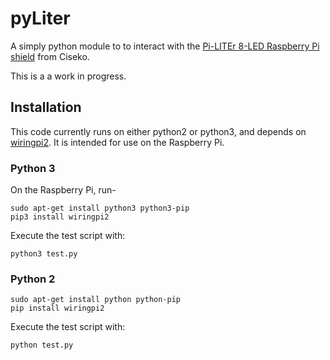 # pyLiter

A simply python module to to interact with the [Pi-LITEr 8-LED Raspberry Pi shield](http://ciseco.co.uk/docs/Pi-LITEr-v-0-1.pdf) from Ciseko.

This is a a work in progress.

## Installation

This code currently runs on either python2 or python3, and depends on [wiringpi2](https://github.com/Gadgetoid/WiringPi2-Python). It is intended for use on the Raspberry Pi.

### Python 3

On the Raspberry Pi, run-

    sudo apt-get install python3 python3-pip
    pip3 install wiringpi2

Execute the test script with:

    python3 test.py

### Python 2

    sudo apt-get install python python-pip
    pip install wiringpi2

Execute the test script with:

    python test.py

